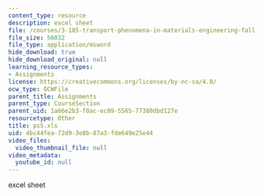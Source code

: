 ```yaml
---
content_type: resource
description: excel sheet
file: /courses/3-185-transport-phenomena-in-materials-engineering-fall-2003/4bc44fea72d93e8b87a3fde649e25e44_ps5.xls
file_size: 56832
file_type: application/msword
hide_download: true
hide_download_original: null
learning_resource_types:
- Assignments
license: https://creativecommons.org/licenses/by-nc-sa/4.0/
ocw_type: OCWFile
parent_title: Assignments
parent_type: CourseSection
parent_uid: 1a66e2b3-f0ac-ec09-5565-77380dbd127e
resourcetype: Other
title: ps5.xls
uid: 4bc44fea-72d9-3e8b-87a3-fde649e25e44
video_files:
  video_thumbnail_file: null
video_metadata:
  youtube_id: null
---
```

excel sheet